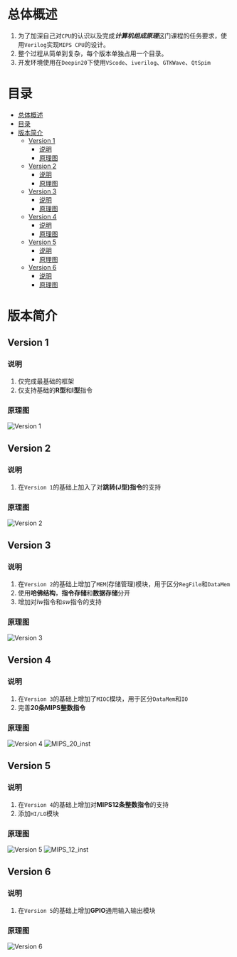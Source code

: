 # 总体概述

1. 为了加深自己对`CPU`的认识以及完成***计算机组成原理***这门课程的任务要求，使用`Verilog`实现`MIPS CPU`的设计。
2. 整个过程从简单到复杂，每个版本单独占用一个目录。
3. 开发环境使用在`Deepin20`下使用`VScode`、`iverilog`、`GTKWave`、`QtSpim`



# 目录

- [总体概述](#总体概述)
- [目录](#目录)
- [版本简介](#版本简介)
	- [Version 1](#version-1)
		- [说明](#说明)
		- [原理图](#原理图)
	- [Version 2](#version-2)
		- [说明](#说明-1)
		- [原理图](#原理图-1)
	- [Version 3](#version-3)
		- [说明](#说明-2)
		- [原理图](#原理图-2)
	- [Version 4](#version-4)
		- [说明](#说明-3)
		- [原理图](#原理图-3)
	- [Version 5](#version-5)
		- [说明](#说明-4)
		- [原理图](#原理图-4)
	- [Version 6](#version-6)
		- [说明](#说明-5)
		- [原理图](#原理图-5)






# 版本简介

## Version 1

### 说明

1. 仅完成最基础的框架
2. 仅支持基础的**R型**和**I型**指令

### 原理图

![Version 1](doc/MIPS_1.jpg)

## Version 2

### 说明

1. 在`Version 1`的基础上加入了对**跳转(J型)指令**的支持

### 原理图

![Version 2](doc/MIPS_2.jpg)

## Version 3

### 说明

1. 在`Version 2`的基础上增加了`MEM`(存储管理)模块，用于区分`RegFile`和`DataMem`
2. 使用**哈佛结构**，**指令存储**和**数据存储**分开
3. 增加对*lw*指令和*sw*指令的支持

### 原理图

![Version 3](doc/MIPS_3.jpg)

## Version 4

### 说明

1. 在`Version 3`的基础上增加了`MIOC`模块，用于区分`DataMem`和`IO`
2. 完善**20条MIPS整数指令**

### 原理图

![Version 4](doc/MIPS_4.jpg)
![MIPS_20_inst](doc/MIPS_20_inst.png)

## Version 5

### 说明

1. 在`Version 4`的基础上增加对**MIPS12条整数指令**的支持
2. 添加`HI/LO`模块

### 原理图

![Version 5](doc/MIPS_5.jpg)
![MIPS_12_inst](doc/MIPS_12_inst.png)

## Version 6

### 说明

1. 在`Version 5`的基础上增加**GPIO**通用输入输出模块

### 原理图

![Version 6](doc/MIPS_6.jpg)
